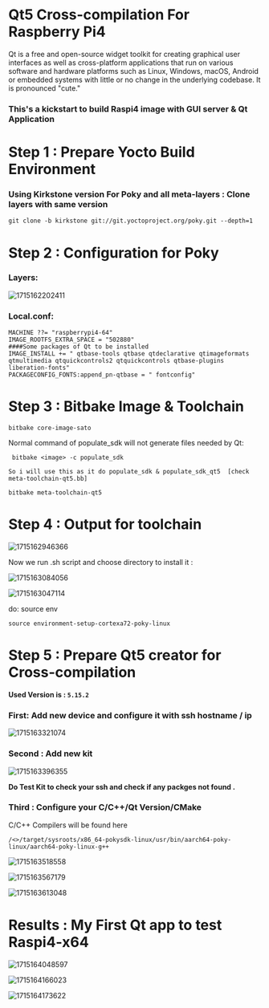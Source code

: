 # Qt5 Cross-compilation For Raspberry Pi4

Qt is a free and open-source widget toolkit for creating graphical user interfaces as well as cross-platform applications that run on various software and hardware platforms such as Linux, Windows, macOS, Android or embedded systems with little or no change in the underlying codebase.  It is pronounced "cute."


### This's a kickstart to build Raspi4 image with GUI server & Qt Application

# Step 1 : Prepare Yocto Build Environment

### Using Kirkstone version For Poky and all meta-layers : Clone layers with same version

```
git clone -b kirkstone git://git.yoctoproject.org/poky.git --depth=1
```


# Step 2 : Configuration for Poky

### Layers:

![1715162202411](image/README/1715162202411.png)

### Local.conf: 

```
MACHINE ??= "raspberrypi4-64"
IMAGE_ROOTFS_EXTRA_SPACE = "502880"
####Some packages of Qt to be installed
IMAGE_INSTALL += " qtbase-tools qtbase qtdeclarative qtimageformats qtmultimedia qtquickcontrols2 qtquickcontrols qtbase-plugins liberation-fonts"
PACKAGECONFIG_FONTS:append_pn-qtbase = " fontconfig"

```

# Step 3 : Bitbake Image & Toolchain

```
bitbake core-image-sato 
```

Normal command of populate_sdk will not generate files needed by Qt:

```
 bitbake <image> -c populate_sdk
```

`So i will use this as it do populate_sdk & populate_sdk_qt5  [check meta-toolchain-qt5.bb]`

```
bitbake meta-toolchain-qt5
```


# Step 4 : Output for toolchain

![1715162946366](image/README/1715162946366.png)

Now we run .sh script and choose directory to install it  :

![1715163084056](image/README/1715163084056.png)

![1715163047114](image/README/1715163047114.png)

do: source env

```
source environment-setup-cortexa72-poky-linux
```

# Step 5 : Prepare Qt5 creator for Cross-compilation

**Used Version is : `5.15.2`**

### **First:** Add new device and configure it with ssh hostname / ip

![1715163321074](image/README/1715163321074.png)

### **Second : Add new kit**

![1715163396355](image/README/1715163396355.png)

**Do Test Kit to check your ssh and check if any packges not found .**

### Third : Configure your C/C++/Qt Version/CMake

C/C++ Compilers will be found here

```
/<>/target/sysroots/x86_64-pokysdk-linux/usr/bin/aarch64-poky-linux/aarch64-poky-linux-g++
```

![1715163518558](image/README/1715163518558.png)

![1715163567179](image/README/1715163567179.png)

![1715163613048](image/README/1715163613048.png)

# Results : My First Qt app to test  Raspi4-x64


![1715164048597](image/README/1715164048597.png)

![1715164166023](image/README/1715164166023.png)


![1715164173622](image/README/1715164173622.png)
